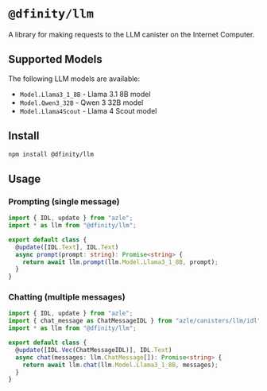 # `@dfinity/llm`

A library for making requests to the LLM canister on the Internet Computer.

## Supported Models

The following LLM models are available:

- `Model.Llama3_1_8B` - Llama 3.1 8B model
- `Model.Qwen3_32B` - Qwen 3 32B model
- `Model.Llama4Scout` - Llama 4 Scout model

## Install

```bash
npm install @dfinity/llm
```

## Usage

### Prompting (single message)

```typescript
import { IDL, update } from "azle";
import * as llm from "@dfinity/llm";

export default class {
  @update([IDL.Text], IDL.Text)
  async prompt(prompt: string): Promise<string> {
    return await llm.prompt(llm.Model.Llama3_1_8B, prompt);
  }
}
```

### Chatting (multiple messages)

```typescript
import { IDL, update } from "azle";
import { chat_message as ChatMessageIDL } from "azle/canisters/llm/idl";
import * as llm from "@dfinity/llm";

export default class {
  @update([IDL.Vec(ChatMessageIDL)], IDL.Text)
  async chat(messages: llm.ChatMessage[]): Promise<string> {
    return await llm.chat(llm.Model.Llama3_1_8B, messages);
  }
}
```
